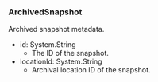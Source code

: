 ### ArchivedSnapshot
Archived snapshot metadata.

- id: System.String
  - The ID of the snapshot.
- locationId: System.String
  - Archival location ID of the snapshot.
